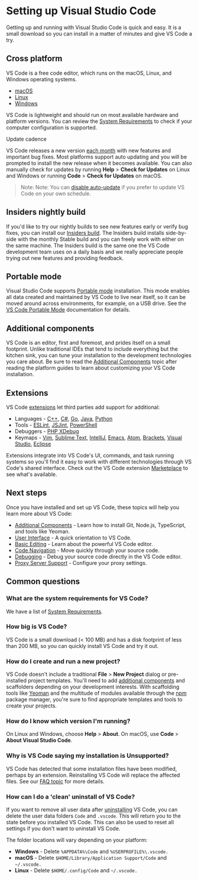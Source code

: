 # Setting up Visual Studio Code

Getting up and running with Visual Studio Code is quick and easy. It is a small download so you can install in a matter of minutes and give VS Code a try.

## Cross platform

VS Code is a free code editor, which runs on the macOS, Linux, and Windows operating systems.

- [macOS](https://code.visualstudio.com/docs/setup/mac)
- [Linux](https://code.visualstudio.com/docs/setup/linux)
- [Windows](https://code.visualstudio.com/docs/setup/windows)

VS Code is lightweight and should run on most available hardware and platform versions. You can review the [System Requirements](https://code.visualstudio.com/docs/supporting/requirements) to check if your computer configuration is supported.

Update cadence

VS Code releases a new version [each month](https://code.visualstudio.com/updates) with new features and important bug fixes. Most platforms support auto updating and you will be prompted to install the new release when it becomes available. You can also manually check for updates by running **Help** > **Check for Updates** on Linux and Windows or running **Code** > **Check for Updates** on macOS.

> Note: Note: You can [disable auto-update](https://code.visualstudio.com/docs/supporting/faq#_how-do-i-opt-out-of-vs-code-autoupdates) if you prefer to update VS Code on your own schedule.

## Insiders nightly build

If you'd like to try our nightly builds to see new features early or verify bug fixes, you can install our [Insiders build](https://code.visualstudio.com/insiders/). The Insiders build installs side-by-side with the monthly Stable build and you can freely work with either on the same machine. The Insiders build is the same one the VS Code development team uses on a daily basis and we really appreciate people trying out new features and providing feedback.

## Portable mode

Visual Studio Code supports [Portable mode](https://en.wikipedia.org/wiki/Portable_application) installation. This mode enables all data created and maintained by VS Code to live near itself, so it can be moved around across environments, for example, on a USB drive. See the [VS Code Portable Mode](https://code.visualstudio.com/docs/editor/portable) documentation for details.

## Additional components

VS Code is an editor, first and foremost, and prides itself on a small footprint. Unlike traditional IDEs that tend to include everything but the kitchen sink, you can tune your installation to the development technologies you care about. Be sure to read the [Additional Components](https://code.visualstudio.com/docs/setup/additional-components) topic after reading the platform guides to learn about customizing your VS Code installation.

## Extensions

VS Code [extensions](https://code.visualstudio.com/docs/editor/extension-marketplace) let third parties add support for additional:

- Languages - [C++](https://code.visualstudio.com/docs/languages/cpp), [C#](https://code.visualstudio.com/docs/languages/csharp), [Go](https://code.visualstudio.com/docs/languages/go), [Java](https://code.visualstudio.com/docs/languages/java), [Python](https://code.visualstudio.com/docs/languages/python)
- Tools - [ESLint](https://marketplace.visualstudio.com/items/dbaeumer.vscode-eslint), [JSJint](https://marketplace.visualstudio.com/items/dbaeumer.jshint), [PowerShell](https://marketplace.visualstudio.com/items?itemName=ms-vscode.PowerShell)
- Debuggers - [PHP XDebug](https://marketplace.visualstudio.com/items?itemName=xdebug.php-debug)
- Keymaps - [Vim](https://marketplace.visualstudio.com/items?itemName=vscodevim.vim), [Sublime Text](https://marketplace.visualstudio.com/items?itemName=ms-vscode.sublime-keybindings), [IntelliJ](https://marketplace.visualstudio.com/items?itemName=k--kato.intellij-idea-keybindings), [Emacs](https://marketplace.visualstudio.com/items?itemName=hiro-sun.vscode-emacs), [Atom](https://marketplace.visualstudio.com/items?itemName=ms-vscode.atom-keybindings), [Brackets](https://marketplace.visualstudio.com/items?itemName=ms-vscode.brackets-keybindings), [Visual Studio](https://marketplace.visualstudio.com/items?itemName=ms-vscode.vs-keybindings), [Eclipse](https://marketplace.visualstudio.com/items?itemName=alphabotsec.vscode-eclipse-keybindings)

Extensions integrate into VS Code's UI, commands, and task running systems so you'll find it easy to work with different technologies through VS Code's shared interface. Check out the VS Code extension [Marketplace](https://marketplace.visualstudio.com/vscode) to see what's available.

## Next steps

Once you have installed and set up VS Code, these topics will help you learn more about VS Code:

- [Additional Components](https://code.visualstudio.com/docs/setup/additional-components) - Learn how to install Git, Node.js, TypeScript, and tools like Yeoman.
- [User Interface](https://code.visualstudio.com/docs/getstarted/userinterface) - A quick orientation to VS Code.
- [Basic Editing](https://code.visualstudio.com/docs/editor/codebasics) - Learn about the powerful VS Code editor.
- [Code Navigation](https://code.visualstudio.com/docs/editor/editingevolved) - Move quickly through your source code.
- [Debugging](https://code.visualstudio.com/docs/editor/debugging) - Debug your source code directly in the VS Code editor.
- [Proxy Server Support](https://code.visualstudio.com/docs/setup/network) - Configure your proxy settings.

## Common questions

### What are the system requirements for VS Code?

We have a list of [System Requirements](https://code.visualstudio.com/docs/supporting/requirements).

### How big is VS Code?

VS Code is a small download (< 100 MB) and has a disk footprint of less than 200 MB, so you can quickly install VS Code and try it out.

### How do I create and run a new project?

VS Code doesn't include a traditional __File__ > __New Project__ dialog or pre-installed project templates. You'll need to add [additional components](https://code.visualstudio.com/docs/setup/additional-components) and scaffolders depending on your development interests. With scaffolding tools like [Yeoman](https://yeoman.io/) and the multitude of modules available through the [npm](https://www.npmjs.com/) package manager, you're sure to find appropriate templates and tools to create your projects.

### How do I know which version I'm running?
On Linux and Windows, choose __Help__ > __About__. On macOS, use __Code__ > __About Visual Studio Code__.

### Why is VS Code saying my installation is Unsupported?
VS Code has detected that some installation files have been modified, perhaps by an extension. Reinstalling VS Code will replace the affected files. See our [FAQ topic](https://code.visualstudio.com/docs/supporting/faq#_installation-appears-to-be-corrupt-unsupported) for more details.

### How can I do a 'clean' uninstall of VS Code?
If you want to remove all user data after [uninstalling](https://code.visualstudio.com/docs/setup/uninstall) VS Code, you can delete the user data folders `Code` and `.vscode`. This will return you to the state before you installed VS Code. This can also be used to reset all settings if you don't want to uninstall VS Code.

The folder locations will vary depending on your platform:

- __Windows__ - Delete `%APPDATA%\Code` and `%USERPROFILE%\.vscode.`
- __macOS__ - Delete `$HOME/Library/Application Support/Code` and `~/.vscode.`
- __Linux__ - Delete `$HOME/.config/Code` and `~/.vscode.`
